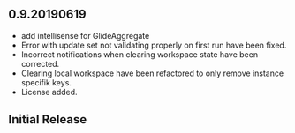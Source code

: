 ## 0.9.20190619
* add intellisense for GlideAggregate 
* Error with update set not validating properly on first run have been fixed.
* Incorrect notifications when clearing workspace state have been corrected.
* Clearing local workspace have been refactored to only remove instance specifik keys. 
* License added.


## Initial Release